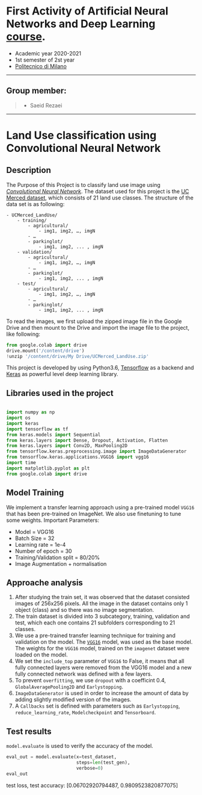 First Activity of Artificial Neural Networks and Deep Learning [course](http://chrome.ws.dei.polimi.it/index.php?title=Artificial_Neural_Networks_and_Deep_Learning).
=
- Academic year 2020-2021
- 1st semester of 2st year
- [Politecnico di Milano](https://www.polimi.it/)

________________________
 Group member:
 -
> - Saeid Rezaei

________________________

# Land Use classification using Convolutional Neural Network

## Description
The Purpose of this Project is to classify land use image using [*Convolutional Neural Network*](https://cs231n.github.io/convolutional-networks/). The dataset used for this project is the [UC Merced dataset](https://drive.google.com/file/d/18mva7AbCzf-rHpW5SEzpVDtoXAcVD5Mf/view?usp=sharing), which consists of 21 land use classes. The structure of the data set is as following:

    - UCMerced_LandUse/
        - training/
            - agricultural/
                - img1, img2, …, imgN
            - …
            - parkinglot/ 
                - img1, img2, ... , imgN
        - validation/
            - agricultural/
                - img1, img2, …, imgN
            - …
            - parkinglot/ 
                - img1, img2, ... , imgN
        - test/
            - agricultural/
                - img1, img2, …, imgN
            - …
            - parkinglot/ 
                - img1, img2, ... , imgN
                
 To read the images, we first upload the zipped image file in the Google Drive and then mount to the Drive and import the image file to the project, like following:
 ```python
from google.colab import drive
drive.mount('/content/drive')
!unzip '/content/drive/My Drive/UCMerced_LandUse.zip'
```

This project is developed by using Python3.6, [Tensorflow](http://tensorflow.org) as a backend and [Keras](http://keras.io/) as powerful level deep learning library.

## Libraries used in the project
```python

import numpy as np
import os
import keras
import tensorflow as tf
from keras.models import Sequential
from keras.layers import Dense, Dropout, Activation, Flatten
from keras.layers import Conv2D, MaxPooling2D
from tensorflow.keras.preprocessing.image import ImageDataGenerator
from tensorflow.keras.applications.VGG16 import vgg16
import time
import matplotlib.pyplot as plt
from google.colab import drive
```
## Model Training 
We implement a transfer learning approach using a pre-trained model `VGG16` that has been pre-trained on ImageNet. We also use finetuning to tune some weights.
Important Parameters:
- Model = VGG16
- Batch Size = 32
- Learning rate = 1e-4
- Number of epoch = 30
- Training/Validation split = 80/20%
- Image Augmentation + normalisation

## Approache analysis
1) After studying the train set, it was observed that the dataset consisted images of 256x256 pixels. All the image in the dataset contains only 1 object (class) and so there was no image segmentation.
2) The train dataset is divided into 3 subcategory, training, validation and test, which each one contains 21 subfolders corresponding to 21 classes.
3) We use a pre-trained transfer learning technique for training and validation on the model. The [`VGG16`](https://keras.io/api/applications/vgg/#vgg16-function) model, was used as the base model. The weights for the `VGG16` model, trained on the `imagenet` dataset were loaded on the model.
4) We set the `include_top` parameter of `VGG16` to False, it means that all fully connected layers were removed from the VGG16 model and a new fully connected network was defined with a few layers.
5) To prevent `overfitting`, we use `dropout` with a coefficint 0.4, `GlobalAveragePooling2D` and `Earlystopping`.
6) `ImageDataGenerator` is used in order to increase the amount of data by adding slightly modified version of the images.
7) A `Callbacks` set is defined with parameters such as `Earlystopping`, `reduce_learning_rate`, `Modelcheckpoint` and `Tensorboard`.

## Test results
`model.evaluate` is used to verify the accuracy of the model.
```python
eval_out = model.evaluate(x=test_dataset,
                          steps=len(test_gen),
                          verbose=0)
eval_out
```
test loss, test accuracy: [0.06702920794487, 0.9809523820877075]

